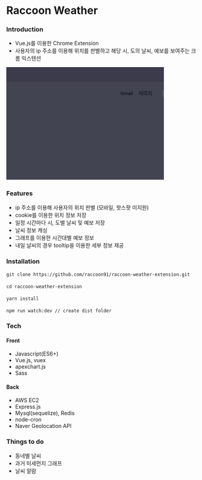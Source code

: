 # Raccoon Weather

### Introduction

- Vue.js를 이용한 Chrome Extension
- 사용자의 ip 주소를 이용해 위치를 판별하고 해당 시, 도의 날씨, 예보를 보여주는 크롬 익스텐션

![](./raccoon_weather.gif)

### Features

- ip 주소를 이용해 사용자의 위치 판별 (모바일, 핫스팟 미지원)
- cookie를 이용한 위치 정보 저장
- 일정 시간마다 시, 도별 날씨 및 예보 저장
- 날씨 정보 캐싱
- 그래프를 이용한 시간대별 예보 정보
- 내일 날씨의 경우 tooltip을 이용한 세부 정보 제공

### Installation

```
git clone https://github.com/raccoon91/raccoon-weather-extension.git

cd raccoon-weather-extension

yarn install

npm run watch:dev // create dist folder
```

### Tech

#### Front

- Javascript(ES6+)
- Vue.js, vuex
- apexchart.js
- Sass

#### Back

- AWS EC2
- Express.js
- Mysql(sequelize), Redis
- node-cron
- Naver Geolocation API

### Things to do

- 동네별 날씨
- 과거 미세먼지 그래프
- 날씨 알람
